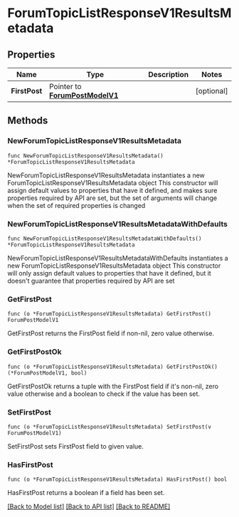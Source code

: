 # ForumTopicListResponseV1ResultsMetadata

## Properties

Name | Type | Description | Notes
------------ | ------------- | ------------- | -------------
**FirstPost** | Pointer to [**ForumPostModelV1**](ForumPostModelV1.md) |  | [optional] 

## Methods

### NewForumTopicListResponseV1ResultsMetadata

`func NewForumTopicListResponseV1ResultsMetadata() *ForumTopicListResponseV1ResultsMetadata`

NewForumTopicListResponseV1ResultsMetadata instantiates a new ForumTopicListResponseV1ResultsMetadata object
This constructor will assign default values to properties that have it defined,
and makes sure properties required by API are set, but the set of arguments
will change when the set of required properties is changed

### NewForumTopicListResponseV1ResultsMetadataWithDefaults

`func NewForumTopicListResponseV1ResultsMetadataWithDefaults() *ForumTopicListResponseV1ResultsMetadata`

NewForumTopicListResponseV1ResultsMetadataWithDefaults instantiates a new ForumTopicListResponseV1ResultsMetadata object
This constructor will only assign default values to properties that have it defined,
but it doesn't guarantee that properties required by API are set

### GetFirstPost

`func (o *ForumTopicListResponseV1ResultsMetadata) GetFirstPost() ForumPostModelV1`

GetFirstPost returns the FirstPost field if non-nil, zero value otherwise.

### GetFirstPostOk

`func (o *ForumTopicListResponseV1ResultsMetadata) GetFirstPostOk() (*ForumPostModelV1, bool)`

GetFirstPostOk returns a tuple with the FirstPost field if it's non-nil, zero value otherwise
and a boolean to check if the value has been set.

### SetFirstPost

`func (o *ForumTopicListResponseV1ResultsMetadata) SetFirstPost(v ForumPostModelV1)`

SetFirstPost sets FirstPost field to given value.

### HasFirstPost

`func (o *ForumTopicListResponseV1ResultsMetadata) HasFirstPost() bool`

HasFirstPost returns a boolean if a field has been set.


[[Back to Model list]](../README.md#documentation-for-models) [[Back to API list]](../README.md#documentation-for-api-endpoints) [[Back to README]](../README.md)


